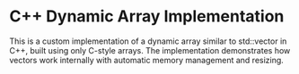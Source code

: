 # C++ Dynamic Array Implementation
This is a custom implementation of a dynamic array similar to std::vector in C++, built using only C-style arrays. The implementation demonstrates how vectors work internally with automatic memory management and resizing.
